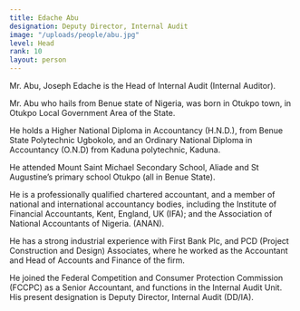 ```yaml
---
title: Edache Abu
designation: Deputy Director, Internal Audit
image: "/uploads/people/abu.jpg"
level: Head
rank: 10
layout: person
---
```


Mr. Abu, Joseph Edache is the Head of Internal Audit (Internal Auditor).

Mr. Abu who hails from Benue state of Nigeria, was born in Otukpo town, in Otukpo Local Government Area of the State.

He holds a Higher National Diploma in Accountancy (H.N.D.), from Benue State Polytechnic Ugbokolo, and an Ordinary National Diploma in Accountancy (O.N.D) from Kaduna polytechnic, Kaduna.

He attended Mount Saint Michael Secondary School, Aliade and St Augustine’s primary school Otukpo (all in Benue State).

He is a professionally qualified chartered accountant, and a member of national and international accountancy bodies, including the Institute of Financial Accountants, Kent, England, UK (IFA); and the Association of National Accountants of Nigeria. (ANAN).

He has a strong industrial experience with First Bank Plc, and PCD (Project Construction and Design) Associates, where he worked as the Accountant and Head of Accounts and Finance of the firm.

He joined the Federal Competition and Consumer Protection Commission (FCCPC) as a Senior Accountant, and functions in the Internal Audit Unit. His present designation is Deputy Director, Internal Audit (DD/IA).